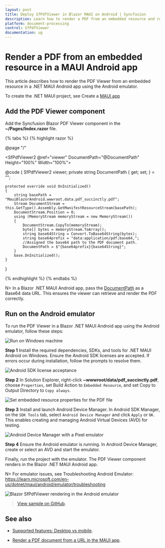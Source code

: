 ```yaml
---
layout: post
title: Deploy SfPdfViewer in Blazor MAUI on Android | Syncfusion
description: Learn how to render a PDF from an embedded resource and run the Syncfusion Blazor SfPdfViewer on Android using the .NET MAUI emulator.
platform: document-processing
control: SfPdfViewer
documentation: ug
---
```


# Render a PDF from an embedded resource in a MAUI Android app 

This article describes how to render the PDF Viewer from an embedded resource in a .NET MAUI Android app using the Android emulator.

To create the .NET MAUI project, see Create a [MAUI app](https://help.syncfusion.com/document-processing/pdf/pdf-viewer/blazor/getting-started/deploy-maui-windows)

## Add the PDF Viewer component

Add the Syncfusion Blazor PDF Viewer component in the **~/Pages/Index.razor** file.

{% tabs %}
{% highlight razor %}

@page "/"

<SfPdfViewer2 @ref="viewer" DocumentPath="@DocumentPath" Height="100%" Width="100%"></SfPdfViewer2>

@code {
    SfPdfViewer2 viewer;
    private string DocumentPath { get; set; } = "";

    protected override void OnInitialized()
    {
        string basePath = "MauiBlazorAndroid.wwwroot.data.pdf_succinctly.pdf";
        Stream DocumentStream = this.GetType().Assembly.GetManifestResourceStream(basePath);
        DocumentStream.Position = 0;
        using (MemoryStream memoryStream = new MemoryStream())
        {
            DocumentStream.CopyTo(memoryStream);
            byte[] bytes = memoryStream.ToArray();
            string base64String = Convert.ToBase64String(bytes);
            string base64prefix = "data:application/pdf;base64,";
            //Assigned the base64 path to the PDF document path.
            DocumentPath = $"{base64prefix}{base64String}";
        }
        base.OnInitialized();
    }
}

{% endhighlight %}
{% endtabs %}

N> In a Blazor .NET MAUI Android app, pass the [DocumentPath](https://help.syncfusion.com/cr/blazor/Syncfusion.Blazor.SfPdfViewer.PdfViewerBase.html#Syncfusion_Blazor_SfPdfViewer_PdfViewerBase_DocumentPath) as a Base64 data URL. This ensures the viewer can retrieve and render the PDF correctly.

## Run on the Android emulator

To run the PDF Viewer in a Blazor .NET MAUI Android app using the Android emulator, follow these steps:

![Run on Windows machine](../getting-started/gettingstarted-images/emulator_maui.png)

**Step 1** Install the required dependencies, SDKs, and tools for .NET MAUI Android on Windows. Ensure the Android SDK licenses are accepted. If errors occur during installation, follow the prompts to resolve them.

![Android SDK license acceptance](../getting-started/gettingstarted-images/android-sdk-liscence_maui.png)

**Step 2** In Solution Explorer, right-click **~wwwroot/data/pdf_succinctly.pdf**, choose `Properties`, set Build Action to `Embedded Resource`, and set Copy to Output Directory to `Copy always`.

![Set embedded resource properties for the PDF file](../getting-started/gettingstarted-images/android_maui_properties.png)

**Step 3** Install and launch Android Device Manager. In Android SDK Manager, on the `SDK Tools` tab, select `Android Device Manager` and click `Apply` or `OK`. This enables creating and managing Android Virtual Devices (AVD) for testing.

![Android Device Manager with a Pixel emulator](../getting-started/gettingstarted-images/pixcel-emulator_maui.png)

**Step 4** Ensure the Android emulator is running. In Android Device Manager, create or select an AVD and start the emulator.

Finally, run the project with the emulator. The PDF Viewer component renders in the Blazor .NET MAUI Android app.

N> For emulator issues, see Troubleshooting Android Emulator: https://learn.microsoft.com/en-us/dotnet/maui/android/emulator/troubleshooting

![Blazor SfPdfViewer rendering in the Android emulator](../getting-started/gettingstarted-images/emulator.png)

>[View sample on GitHub](https://github.com/SyncfusionExamples/blazor-pdf-viewer-examples/tree/master/Server%20Deployment/Maui/MauiBlazorAndroid).

## See also

* [Supported features: Desktop vs mobile](https://help.syncfusion.com/document-processing/pdf/pdf-viewer/blazor/overview#supported-features-desktop-vs-mobile).

* [Render a PDF document from a URL in the MAUI app](https://help.syncfusion.com/document-processing/pdf/pdf-viewer/blazor/getting-started/deploy-maui-windows).
